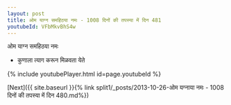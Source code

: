 ```yaml
---
layout: post
title: ओम याग्न समहिठया नमः - 1008 दिनों की तपस्या में दिन 481
youtubeId: VFbMkvBhS4w
---
```

 
 
 ओम याग्न समहिठया नमः  
 
 -  कुणाला त्याग करून मिळवता येते 
 
  
 
  
 
 
 
 
 
 


{% include youtubePlayer.html id=page.youtubeId %}
 
[Next]({{ site.baseurl }}{% link  split1/_posts/2013-10-26-ओम यग्नाया नमः - 1008 दिनों की तपस्या में दिन 480.md%})
 
